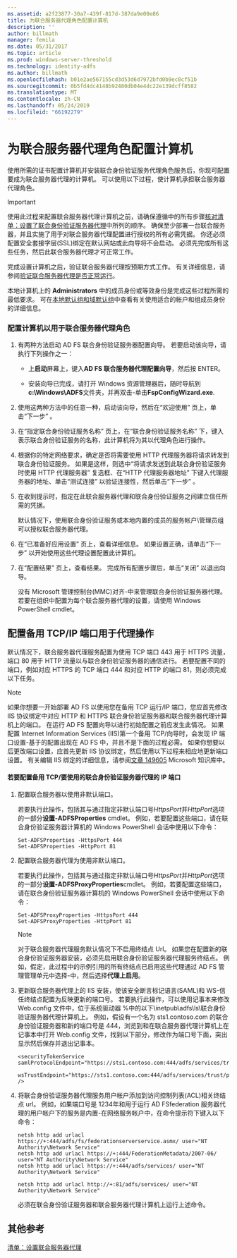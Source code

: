 ```yaml
---
ms.assetid: a2f23877-30a7-439f-817d-387da9e00e86
title: 为联合服务器代理角色配置计算机
description: ''
author: billmath
manager: femila
ms.date: 05/31/2017
ms.topic: article
ms.prod: windows-server-threshold
ms.technology: identity-adfs
ms.author: billmath
ms.openlocfilehash: b01e2ae567155cd3d53d6d7972bfd0b9ec0cf51b
ms.sourcegitcommit: 0b5fd4dc4148b92480db04e4dc22e139dcff8582
ms.translationtype: MT
ms.contentlocale: zh-CN
ms.lasthandoff: 05/24/2019
ms.locfileid: "66192279"
---
```

# <a name="configure-a-computer-for-the-federation-server-proxy-role"></a>为联合服务器代理角色配置计算机

使用所需的证书配置计算机并安装联合身份验证服务代理角色服务后，你现可配置要成为联合服务器代理的计算机。 可以使用以下过程，使计算机承担联合服务器代理角色。  
  
> [!IMPORTANT]  
> 使用此过程来配置联合服务器代理计算机之前，请确保遵循中的所有步骤[核对清单：设置了联合身份验证服务器代理](Checklist--Setting-Up-a-Federation-Server-Proxy.md)中所列的顺序。 确保至少部署一台联合服务器，并且实施了用于对联合服务器代理配置进行授权的所有必需凭据。 你还必须配置安全套接字层\(SSL\)绑定在默认网站或此向导将不会启动。 必须先完成所有这些任务，然后此联合服务器代理才可正常工作。  
  
完成设置计算机之后，验证联合服务器代理按预期方式工作。 有关详细信息，请参阅[验证联合服务器代理是否正常运行](Verify-That-a-Federation-Server-Proxy-Is-Operational.md)。  
  
本地计算机上的 **Administrators** 中的成员身份或等效身份是完成这些过程所需的最低要求。  可在[本地默认组和域默认组](https://go.microsoft.com/fwlink/?LinkId=83477)中查看有关使用适合的帐户和组成员身份的详细信息。   
  
### <a name="to-configure-a-computer-for-the-federation-server-proxy-role"></a>配置计算机以用于联合服务器代理角色  
  
1.  有两种方法启动 AD FS 联合身份验证服务器配置向导。 若要启动该向导，请执行下列操作之一：  
  
    -   上**启动**屏幕上，键入**AD FS 联合服务器代理配置向导**，然后按 ENTER。  
  
    -   安装向导已完成，请打开 Windows 资源管理器后，随时导航到**c:\\Windows\\ADFS**文件夹，并再双击\-单击**FspConfigWizard.exe**.  
  
2.  使用这两种方法中的任意一种，启动该向导，然后在“欢迎使用”  页上，单击“下一步”  。  
  
3.  在“指定联合身份验证服务名称”  页上，在“联合身份验证服务名称”  下，键入表示联合身份验证服务的名称，此计算机将为其以代理角色进行操作。  
  
4.  根据你的特定网络要求，确定是否将需要使用 HTTP 代理服务器将请求转发到联合身份验证服务。 如果是这样，则选中“将请求发送到此联合身份验证服务时使用 HTTP 代理服务器”  复选框、在“HTTP 代理服务器地址”  下键入代理服务器的地址、单击“测试连接”  以验证连接性，然后单击“下一步”  。  
  
5.  在收到提示时，指定在此联合服务器代理和联合身份验证服务之间建立信任所需的凭据。  
  
    默认情况下，使用联合身份验证服务或本地内置的成员的服务帐户\\管理员组可以授权联合服务器代理。  
  
6.  在“已准备好应用设置”  页上，查看详细信息。 如果设置正确，请单击“下一步”  以开始使用这些代理设置配置此计算机。  
  
7.  在“配置结果”  页上，查看结果。 完成所有配置步骤后，单击“关闭”   以退出向导。  
  
    没有 Microsoft 管理控制台\(MMC\)对齐\-中来管理联合身份验证服务器代理。 若要在组织中配置为每个联合服务器代理的设置，请使用 Windows PowerShell cmdlet。  
  
## <a name="configuring-an-alternate-tcpip-port-for-proxy-operations"></a>配置备用 TCP\/IP 端口用于代理操作  
默认情况下，联合服务器代理服务配置为使用 TCP 端口 443 用于 HTTPS 流量，端口 80 用于 HTTP 流量以与联合身份验证服务器的通信进行。 若要配置不同的端口，例如对应 HTTPS 的 TCP 端口 444 和对应 HTTP 的端口 81，则必须完成以下任务。  
  
> [!NOTE]  
> 如果你想要一开始部署 AD FS 以使用您在备用 TCP 运行\/IP 端口，您应首先修改 IIS 协议绑定中对应 HTTP 和 HTTPS 联合身份验证服务器和联合服务器代理计算机上的端口。 在运行 AD FS 配置向导以进行初始配置之前应发生此情况。 如果配置 Internet Information Services \(IIS\)第一个备用 TCP\/向导时，会发现 IP 端口设置\-基于的配置出现在 AD FS 中，并且不是下面的过程必需。 如果你想要以后更改端口设置，应首先更新 IIS 协议绑定，然后使用以下过程来相应地更新端口设置。 有关编辑 IIS 绑定的详细信息，请参阅[文章 149605](https://go.microsoft.com/fwlink/?LinkId=190275) Microsoft 知识库中。  
  
#### <a name="to-configure-alternate-tcpip-ports-for-the-federation-server-proxy-to-use"></a>若要配置备用 TCP\/要使用的联合身份验证服务器代理的 IP 端口  
  
1.  配置联合服务器以使用非默认端口。  
  
    若要执行此操作，包括其与通过指定非默认端口号*HttpsPort*并*HttpPort*选项的一部分**设置\-ADFSProperties** cmdlet。 例如，若要配置这些端口，请在联合身份验证服务器计算机的 Windows PowerShell 会话中使用以下命令：  
  
    ```  
    Set-ADFSProperties -HttpsPort 444  
    Set-ADFSProperties -HttpPort 81  
    ```  
  
2.  配置联合服务器代理为使用非默认端口。  
  
    若要执行此操作，包括其与通过指定非默认端口号*HttpsPort*并*HttpPort*选项的一部分**设置\-ADFSProxyProperties**cmdlet。 例如，若要配置这些端口，请在联合身份验证服务器计算机的 Windows PowerShell 会话中使用以下命令：  
  
    ```  
    Set-ADFSProxyProperties -HttpsPort 444  
    Set-ADFSProxyProperties -HttpPort 81  
    ```  
  
    > [!NOTE]  
    > 对于联合服务器代理服务默认情况下不启用终结点 Url。 如果您在配置新的联合身份验证服务器安装，必须先启用联合身份验证服务器代理服务终结点。 例如，假定，此过程中的示例引用的所有终结点已启用这些代理通过 AD FS 管理管理单元中选择\-中，然后选择**代理上启用**。  
  
3.  更新联合服务器代理上的 IIS 安装，使该安全断言标记语言\(SAML\)和 WS\-信任终结点配置为反映更新的端口号。 若要执行此操作，可以使用记事本来修改 Web.config 文件中，位于系统驱动器 %中的以下\\inetpub\\adfs\\ls\\联合身份验证服务器代理计算机上。 例如，假设有一个名为 sts1.contoso.com 的联合身份验证服务器和新的端口号是 444，浏览到和在联合服务器代理计算机上在记事本中打开 Web.config 文件，找到以下部分，修改作为端口号下面，突出显示然后保存并退出记事本。  
  
    ```  
    <securityTokenService samlProtocolEndpoint="https://sts1.contoso.com:444/adfs/services/trust/samlprotocol/proxycertificatetransport"  
          wsTrustEndpoint="https://sts1.contoso.com:444/adfs/services/trust/proxycertificatetransport" />  
    ```  
  
4.  将联合身份验证服务器代理服务用户帐户添加到访问控制列表\(ACL\)相关终结点 url。 例如，如果端口号是 1234年和用于运行 AD FSfederation 服务器代理的用户帐户下的服务是内置\-在网络服务帐户中，在命令提示符下键入以下命令：  
  
    ```  
    netsh http add urlacl https://+:444/adfs/fs/federationserverservice.asmx/ user="NT Authority\Network Service"  
    netsh http add urlacl https://+:444/FederationMetadata/2007-06/ user="NT Authority\Network Service"  
    netsh http add urlacl https://+:444/adfs/services/ user="NT Authority\Network Service"  
  
    netsh http add urlacl http://+:81/adfs/services/ user="NT Authority\Network Service"  
    ```  
  
    必须在联合身份验证服务器和联合服务器代理计算机上运行上述命令。  
  
## <a name="additional-references"></a>其他参考  
[清单：设置联合服务器代理](Checklist--Setting-Up-a-Federation-Server-Proxy.md)  
  

